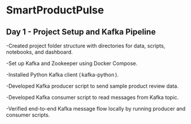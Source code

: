 # SmartProductPulse
## Day 1 - Project Setup and Kafka Pipeline

-⁠Created project folder structure with directories for data, scripts, notebooks, and dashboard.

-⁠Set up Kafka and Zookeeper using Docker Compose.

-Installed Python Kafka client (⁠ kafka-python ⁠).

-⁠Developed Kafka producer script to send sample product review data.

-⁠Developed Kafka consumer script to read messages from Kafka topic.

-⁠Verified end-to-end Kafka message flow locally by running producer and consumer scripts.
